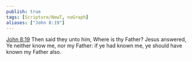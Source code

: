 ```yaml
---
publish: true
tags: [Scripture/NewT, noGraph]
aliases: ["John 8:19"]
---
```

[John 8:19](https://churchofjesuschrist.org/study/scriptures/nt/john/8?lang=eng&id=p19#p19) Then said they unto him, Where is thy Father? Jesus answered, Ye neither know me, nor my Father: if ye had known me, ye should have known my Father also.
